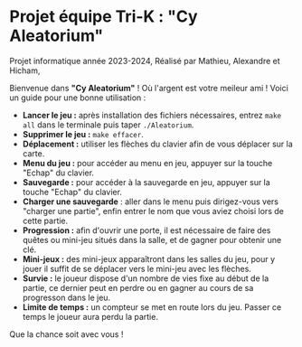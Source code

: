 # Projet équipe Tri-K : "Cy Aleatorium"
Projet informatique année 2023-2024,
Réalisé par Mathieu, Alexandre et Hicham,

Bienvenue dans **"Cy Aleatorium"** ! Où l'argent est votre meileur ami ! Voici un guide pour une bonne utilisation :

- **Lancer le jeu :** après installation des fichiers nécessaires, entrez `make all` dans le terminale puis taper `./Aleatorium`.
- **Supprimer le jeu :** `make effacer`.
- **Déplacement :** utiliser les flèches du clavier afin de vous déplacer sur la carte.
- **Menu du jeu :** pour accéder au menu en jeu, appuyer sur la touche "Echap" du clavier.
- **Sauvegarde :** pour accéder à la sauvegarde en jeu, appuyer sur la touche "Echap" du clavier.
- **Charger une sauvegarde** : aller dans le menu puis dirigez-vous vers "charger une partie", enfin entrer le nom que vous aviez choisi lors de cette partie. 
- **Progression :** afin d'ouvrir une porte, il est nécessaire de faire des quêtes ou mini-jeu situés dans la salle, et de gagner pour obtenir une clé.
- **Mini-jeux :** des mini-jeux apparaîtront dans les salles du jeu, pour y jouer il suffit de se déplacer vers le mini-jeu avec les flèches.
- **Survie :** le joueur dispose d'un nombre de vies fixe au début de la partie, ce dernier peut en perdre ou en gagner au cours de sa progresson dans le jeu.
- **Limite de temps :** un compteur se met en route lors du jeu. Passer ce temps le joueur aura perdu la partie.
  
Que la chance soit avec vous !
